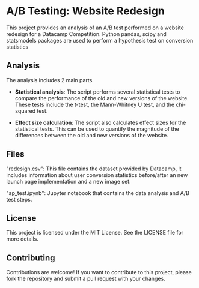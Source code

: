A/B Testing: Website Redesign
=============================

This project provides an analysis of an A/B test performed on a website redesign for a Datacamp Competition. 
Python pandas, scipy and statsmodels packages are used to perform a hypothesis test on conversion statistics

Analysis
------------

The analysis includes 2 main parts. 

*   **Statistical analysis**: The script performs several statistical tests to compare the performance of the old and new versions of the website. These tests include the t-test, the Mann-Whitney U test, and the chi-squared test.
    
*   **Effect size calculation**: The script also calculates effect sizes for the statistical tests. This can be used to quantify the magnitude of the differences between the old and new versions of the website.

Files
------------
"redesign.csv": This file contains the dataset provided by Datacamp, it includes information about user conversion statistics before/after an new launch page implementation and a new image set.

"ap_test.ipynb": Jupyter notebook that contains the data analysis and A/B test steps. 


License
-------

This project is licensed under the MIT License. See the LICENSE file for more details.

Contributing
------------

Contributions are welcome! If you want to contribute to this project, please fork the repository and submit a pull request with your changes.
